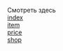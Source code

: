 Смотреть здесь <br>
<a href="https://vm-1.github.io/Borodinski/">index</a><br>
<a href="https://vm-1.github.io/Borodinski/item.html">item</a><br>
<a href="https://vm-1.github.io/Borodinski/price.html">price</a><br>
<a href="https://vm-1.github.io/Borodinski/shop.html">shop</a><br>
